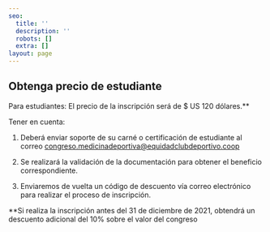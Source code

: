 ```yaml
---
seo:
  title: ''
  description: ''
  robots: []
  extra: []
layout: page
---
```

## Obtenga precio de estudiante

Para estudiantes: El precio de la inscripción será de $ US 120 dólares.\*\*

Tener en cuenta:

1.  Deberá enviar soporte de su carné o certificación de estudiante al correo congreso.medicinadeportiva@equidadclubdeportivo.coop

2.  Se realizará la validación de la documentación para obtener el beneficio correspondiente.

3.  Enviaremos de vuelta un código de descuento vía correo electrónico para realizar el proceso de inscripción.

\*\*Si realiza la inscripción antes del 31 de diciembre de 2021, obtendrá un descuento adicional del 10% sobre el valor del congreso
